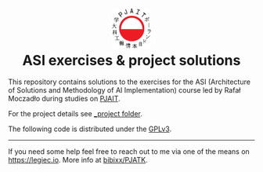 <h1 align="center">
  <div>
    <img width="80" src="https://raw.githubusercontent.com/bibixx/PJATK/22b9f2f9ea695c9c8e2da79a1e04b79dc9e8871a/logo.svg" alt="" />
  </div>
  ASI exercises & project solutions
</h1>

This repository contains solutions to the exercises for the ASI (Architecture of Solutions and Methodology of AI Implementation) course led by Rafał Moczadło during studies on [PJAIT](https://www.pja.edu.pl/en/).

For the project details see [_project folder](https://github.com/s19266/pjatk-asi/tree/9ab56b2326bfbd79844b28bad9cd9baba5b4679d).

The following code is distributed under the [GPLv3](./LICENSE.md).

---

If you need some help feel free to reach out to me via one of the means on https://legiec.io. More info at [bibixx/PJATK](https://github.com/bibixx/PJATK).
